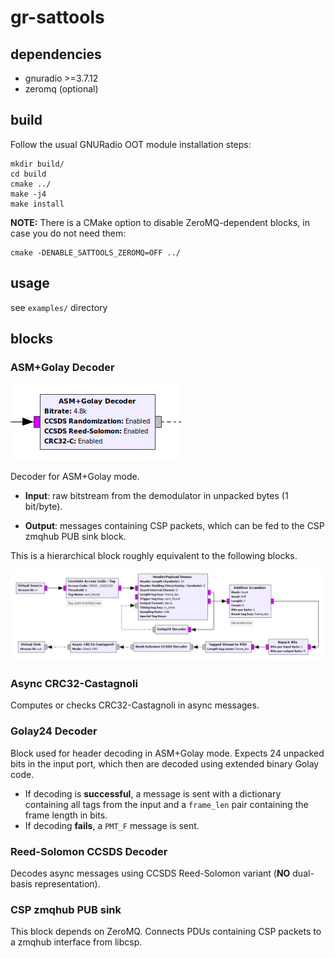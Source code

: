 # gr-sattools

## dependencies
- gnuradio >=3.7.12
- zeromq (optional)

## build

Follow the usual GNURadio OOT module installation steps:

```
mkdir build/
cd build
cmake ../
make -j4
make install
```
**NOTE:** There is a CMake option to disable ZeroMQ-dependent blocks, in case you do not need them:
```
cmake -DENABLE_SATTOOLS_ZEROMQ=OFF ../
```

## usage
see `examples/` directory

## blocks

### ASM+Golay Decoder

![ASM+Golay Decoder block](docs/asm_golay_block.png)

Decoder for ASM+Golay mode.

* **Input**: raw bitstream from the demodulator in unpacked bytes (1 bit/byte). 

* **Output**: messages containing CSP packets, which can be fed to the CSP zmqhub PUB sink block.

This is a hierarchical block roughly equivalent to the following blocks.

![ASM+Golay Decoder Internals](docs/asm_golay_hier_internals.png)

### Async CRC32-Castagnoli

Computes or checks CRC32-Castagnoli in async messages.

### Golay24 Decoder

Block used for header decoding in ASM+Golay mode. Expects 24 unpacked bits 
in the input port, which then are decoded using extended binary Golay code.
* If decoding is **successful**, a message is sent with a dictionary containing 
all tags from the input and a `frame_len` pair containing the frame length in bits.
* If decoding **fails**, a `PMT_F` message is sent.

### Reed-Solomon CCSDS Decoder

Decodes async messages using CCSDS Reed-Solomon variant (**NO** dual-basis representation).

### CSP zmqhub PUB sink

This block depends on ZeroMQ.
Connects PDUs containing CSP packets to a zmqhub interface from libcsp.